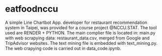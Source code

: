 # eatfoodnccu
A simple Line Chartbot App. developer for restaurant recommendation system in Taipei, was provided for a course project @NCCU.STAT.
The tool used are RENDER + PYTHON.
The main complier file is located in: main.py with web scrapying data: restaurant_data.csv, merged from Google and TripAdvisor websites. The text mining file is embedded with text_mining.py. The web crapying code is carried out in data_code.ipynb.

